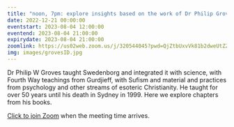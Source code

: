 ```yaml
---
title: "noon, 7pm: explore insights based on the work of Dr Philip Groves"
date: 2022-12-21 00:00:00
eventstart: 2023-08-04 12:00:00
eventend: 2023-08-04 21:00:00
expirydate: 2023-08-04 21:00:00
zoomlink: https://us02web.zoom.us/j/320544045?pwd=QjZtbUxvVk81b2dweUtZZTE3ZE9IZz09
img: images/grovesID.jpg
---
```


Dr Philip W Groves taught Swedenborg and integrated it with science, with Fourth Way teachings from Gurdjieff, with Sufism and material and practices from psychology and other streams of esoteric Christianity. He taught for over 50 years until his death in Sydney in 1999. Here we explore chapters from his books.

[Click to join Zoom](https://us02web.zoom.us/j/320544045?pwd=QjZtbUxvVk81b2dweUtZZTE3ZE9IZz09) when the meeting time arrives.
